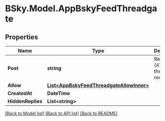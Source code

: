# BSky.Model.AppBskyFeedThreadgate

## Properties

Name | Type | Description | Notes
------------ | ------------- | ------------- | -------------
**Post** | **string** | Reference (AT-URI) to the post record. | 
**Allow** | [**List&lt;AppBskyFeedThreadgateAllowInner&gt;**](AppBskyFeedThreadgateAllowInner.md) |  | [optional] 
**CreatedAt** | **DateTime** |  | 
**HiddenReplies** | **List&lt;string&gt;** |  | [optional] 

[[Back to Model list]](../README.md#documentation-for-models) [[Back to API list]](../README.md#documentation-for-api-endpoints) [[Back to README]](../README.md)

